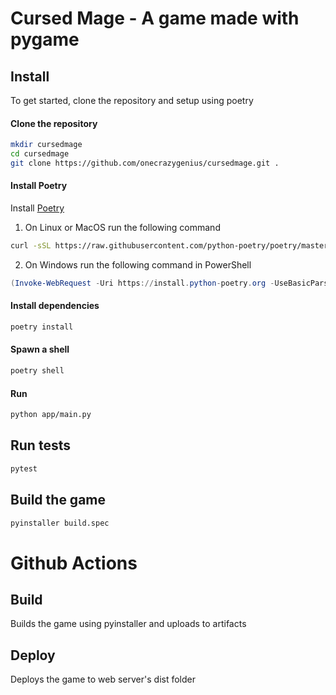 # Cursed Mage - A game made with pygame

## Install
To get started, clone the repository and setup using poetry
#### Clone the repository
```bash
mkdir cursedmage
cd cursedmage
git clone https://github.com/onecrazygenius/cursedmage.git .
```
#### Install Poetry
Install [Poetry](https://python-poetry.org/docs/#installation)
1. On Linux or MacOS run the following command
```bash
curl -sSL https://raw.githubusercontent.com/python-poetry/poetry/master/get-poetry.py | python -
```
2. On Windows run the following command in PowerShell
```powershell
(Invoke-WebRequest -Uri https://install.python-poetry.org -UseBasicParsing).Content | py - 
```

#### Install dependencies
```bash
poetry install
```

#### Spawn a shell
```bash
poetry shell
```

#### Run
```bash
python app/main.py
```

## Run tests
```bash
pytest
```

## Build the game
```bash
pyinstaller build.spec
```

# Github Actions
## Build
Builds the game using pyinstaller and uploads to artifacts
## Deploy
Deploys the game to web server's dist folder